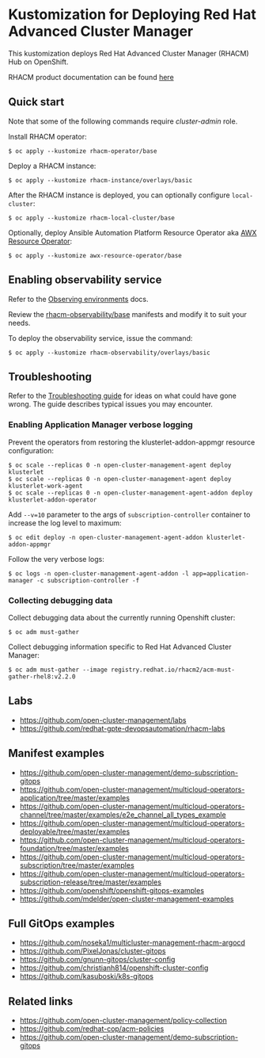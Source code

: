 # Kustomization for Deploying Red Hat Advanced Cluster Manager

This kustomization deploys Red Hat Advanced Cluster Manager (RHACM) Hub on OpenShift.

RHACM product documentation can be found [here](https://access.redhat.com/documentation/en-us/red_hat_advanced_cluster_management_for_kubernetes)

## Quick start

Note that some of the following commands require *cluster-admin* role.

Install RHACM operator:

```
$ oc apply --kustomize rhacm-operator/base
```

Deploy a RHACM instance:

```
$ oc apply --kustomize rhacm-instance/overlays/basic
```

After the RHACM instance is deployed, you can optionally configure `local-cluster`:

```
$ oc apply --kustomize rhacm-local-cluster/base
```

Optionally, deploy Ansible Automation Platform Resource Operator aka [AWX Resource Operator](https://github.com/ansible/awx-resource-operator):

```
$ oc apply --kustomize awx-resource-operator/base
```

## Enabling observability service

Refer to the [Observing environments](https://access.redhat.com/documentation/en-us/red_hat_advanced_cluster_management_for_kubernetes/2.2/html/observing_environments/observing-environments-intro) docs.

Review the [rhacm-observability/base](rhacm-observability/base) manifests and modify it to suit your needs.

To deploy the observability service, issue the command:

```
$ oc apply --kustomize rhacm-observability/overlays/basic
```
## Troubleshooting

Refer to the [Troubleshooting guide](https://access.redhat.com/documentation/en-us/red_hat_advanced_cluster_management_for_kubernetes/2.2/html/troubleshooting/troubleshooting) for ideas on what could have gone wrong. The guide describes typical issues you may encounter.

### Enabling Application Manager verbose logging

Prevent the operators from restoring the klusterlet-addon-appmgr resource configuration:

```
$ oc scale --replicas 0 -n open-cluster-management-agent deploy klusterlet 
$ oc scale --replicas 0 -n open-cluster-management-agent deploy klusterlet-work-agent
$ oc scale --replicas 0 -n open-cluster-management-agent-addon deploy klusterlet-addon-operator
```

Add `--v=10` parameter to the args of `subscription-controller` container to increase the log level to maximum:

```
$ oc edit deploy -n open-cluster-management-agent-addon klusterlet-addon-appmgr
```

Follow the very verbose logs:

```
$ oc logs -n open-cluster-management-agent-addon -l app=application-manager -c subscription-controller -f
```

### Collecting debugging data

Collect debugging data about the currently running Openshift cluster:

```
$ oc adm must-gather
```

Collect debugging information specific to Red Hat Advanced Cluster Manager:

```
$ oc adm must-gather --image registry.redhat.io/rhacm2/acm-must-gather-rhel8:v2.2.0
```

## Labs

* https://github.com/open-cluster-management/labs
* https://github.com/redhat-gpte-devopsautomation/rhacm-labs

## Manifest examples

* https://github.com/open-cluster-management/demo-subscription-gitops
* https://github.com/open-cluster-management/multicloud-operators-application/tree/master/examples
* https://github.com/open-cluster-management/multicloud-operators-channel/tree/master/examples/e2e_channel_all_types_example
* https://github.com/open-cluster-management/multicloud-operators-deployable/tree/master/examples
* https://github.com/open-cluster-management/multicloud-operators-foundation/tree/master/examples
* https://github.com/open-cluster-management/multicloud-operators-subscription/tree/master/examples
* https://github.com/open-cluster-management/multicloud-operators-subscription-release/tree/master/examples
* https://github.com/openshift/openshift-gitops-examples
* https://github.com/mdelder/open-cluster-management-examples

## Full GitOps examples

* https://github.com/noseka1/multicluster-management-rhacm-argocd
* https://github.com/PixelJonas/cluster-gitops
* https://github.com/gnunn-gitops/cluster-config
* https://github.com/christianh814/openshift-cluster-config
* https://github.com/kasuboski/k8s-gitops

## Related links

* https://github.com/open-cluster-management/policy-collection
* https://github.com/redhat-cop/acm-policies
* https://github.com/open-cluster-management/demo-subscription-gitops

